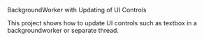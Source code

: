 BackgroundWorker with Updating of UI Controls

This project shows how to update UI controls such as textbox in a backgroundworker or separate thread.